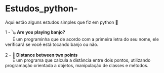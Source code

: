 # Estudos_python-
Aqui estão alguns estudos simples que fiz em python 🐍

1 - 🪕 **Are you playing banjo?** <br> &nbsp;&nbsp;&nbsp;&nbsp;&nbsp;&nbsp;É um programinha que de acordo com a primeira letra do seu nome, ele verificará se você está tocando banjo ou não. <br>
<br>2 - 📏 **Distance between two points** <br> &nbsp;&nbsp;&nbsp;&nbsp;&nbsp;&nbsp;É um programa que calcula a distância entre dois pontos, utilizando programação orientada a objetos, manipulação de classes e métodos.
